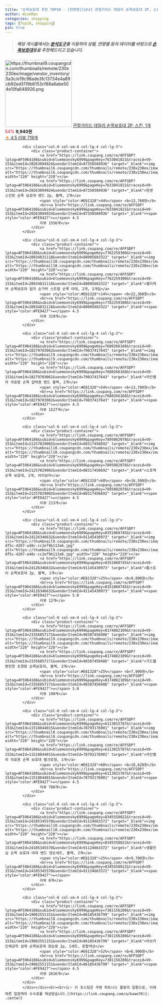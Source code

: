 ```yaml
---
title: "손목보호대 추천 TOP10 - [전연령][남녀] 관절가이드 데일리 손목보호대 2P, 스킨, 1개"
author: WiseMan
categories: shopping
tags: [Top10, shopping]
pin: true
---
```


> ##### 해당 게시물에서는 [**분석도구**](https://itemscout.io/)를 이용하여 **성별**, **연령별** 등의 데이터를 바탕으로 [**손목보호대**](https://link.coupang.com/a/baae76)들을 추천해드리고 있습니다.
<div class="container"><div class="row">
            <div class="col-6 col-sm-4 col-lg-4 col-lg-3">
                <div class="product-container">
                    <a href="https://link.coupang.com/re/AFFSDP?lptag=AF5964186&subid=bluemoonsky6999&pageKey=8057387464&traceid=V0-153&itemId=22619958512&vendorItemId=89692370651" target="_blank"><img src="https://thumbnail9.coupangcdn.com/thumbnails/remote/230x230ex/image/vendor_inventory/5a3c/e19c96ade3fc13734e4a89cb92ed3119b6153cf88a6abe504e10fa648926.png" alt="https://thumbnail9.coupangcdn.com/thumbnails/remote/230x230ex/image/vendor_inventory/5a3c/e19c96ade3fc13734e4a89cb92ed3119b6153cf88a6abe504e10fa648926.png" width="220" height="220"></a>
                    <a href="https://link.coupang.com/re/AFFSDP?lptag=AF5964186&subid=bluemoonsky6999&pageKey=8057387464&traceid=V0-153&itemId=22619958512&vendorItemId=89692370651" target="_blank">관절가이드 데일리 손목보호대 2P, 스킨, 1개</a>
                    <span style="color:#E61328">54%</span> <b>9,940원</b>
                    <br><a href="https://link.coupang.com/re/AFFSDP?lptag=AF5964186&subid=bluemoonsky6999&pageKey=8057387464&traceid=V0-153&itemId=22619958512&vendorItemId=89692370651" target="_blank"><span style="color:#FE9427">★</span> 4.5
                    리뷰 719개</a>
                </div>
            </div>
            
            <div class="col-6 col-sm-4 col-lg-4 col-lg-3">
                <div class="product-container">
                    <a href="https://link.coupang.com/re/AFFSDP?lptag=AF5964186&subid=bluemoonsky6999&pageKey=7633041821&traceid=V0-153&itemId=20263094924&vendorItemId=87350504936" target="_blank"><img src="https://thumbnail6.coupangcdn.com/thumbnails/remote/230x230ex/image/0820_amir_esrgan_inf80k_batch_0_max3k/6c4e/9a01e4ec420668ff5619bc49ca3f90520b566200c1ffcbf9162261e2932e.png" alt="https://thumbnail6.coupangcdn.com/thumbnails/remote/230x230ex/image/0820_amir_esrgan_inf80k_batch_0_max3k/6c4e/9a01e4ec420668ff5619bc49ca3f90520b566200c1ffcbf9162261e2932e.png" width="220" height="220"></a>
                    <a href="https://link.coupang.com/re/AFFSDP?lptag=AF5964186&subid=bluemoonsky6999&pageKey=7633041821&traceid=V0-153&itemId=20263094924&vendorItemId=87350504936" target="_blank">한센 스킨핏 손목 보호대 밴드 2p, 블랙, 2개</a>
                    <span style="color:#E61328">44%</span> <b>13,760원</b>
                    <br><a href="https://link.coupang.com/re/AFFSDP?lptag=AF5964186&subid=bluemoonsky6999&pageKey=7633041821&traceid=V0-153&itemId=20263094924&vendorItemId=87350504936" target="_blank"><span style="color:#FE9427">★</span> 4.5
                    리뷰 1556개</a>
                </div>
            </div>
            
            <div class="col-6 col-sm-4 col-lg-4 col-lg-3">
                <div class="product-container">
                    <a href="https://link.coupang.com/re/AFFSDP?lptag=AF5964186&subid=bluemoonsky6999&pageKey=7762259300&traceid=V0-153&itemId=20934831118&vendorItemId=88005683322" target="_blank"><img src="https://thumbnail10.coupangcdn.com/thumbnails/remote/230x230ex/image/vendor_inventory/2e15/c16503c6ee7e8c7b6c0e4445a475ade3c6ffb24529534d39a61ee4fb15f7.jpg" alt="https://thumbnail10.coupangcdn.com/thumbnails/remote/230x230ex/image/vendor_inventory/2e15/c16503c6ee7e8c7b6c0e4445a475ade3c6ffb24529534d39a61ee4fb15f7.jpg" width="220" height="220"></a>
                    <a href="https://link.coupang.com/re/AFFSDP?lptag=AF5964186&subid=bluemoonsky6999&pageKey=7762259300&traceid=V0-153&itemId=20934831118&vendorItemId=88005683322" target="_blank">헬리케어 손목보호대 엄지 손가락 스트랩 손목 아대, 2개, 1개입</a>
                    <span style="color:#E61328">14%</span> <b>22,360원</b>
                    <br><a href="https://link.coupang.com/re/AFFSDP?lptag=AF5964186&subid=bluemoonsky6999&pageKey=7762259300&traceid=V0-153&itemId=20934831118&vendorItemId=88005683322" target="_blank"><span style="color:#FE9427">★</span> 4.5
                    리뷰 319개</a>
                </div>
            </div>
            
            <div class="col-6 col-sm-4 col-lg-4 col-lg-3">
                <div class="product-container">
                    <a href="https://link.coupang.com/re/AFFSDP?lptag=AF5964186&subid=bluemoonsky6999&pageKey=7680266168&traceid=V0-153&itemId=18279703062&vendorItemId=79037417643" target="_blank"><img src="https://thumbnail9.coupangcdn.com/thumbnails/remote/230x230ex/image/0820_amir_esrgan_inf80k_batch_0_max3k/5b95/4293b571eec61c39174a40dddb6fcb830ca60cfcab94480d0d95979c0fd7.jpg" alt="https://thumbnail9.coupangcdn.com/thumbnails/remote/230x230ex/image/0820_amir_esrgan_inf80k_batch_0_max3k/5b95/4293b571eec61c39174a40dddb6fcb830ca60cfcab94480d0d95979c0fd7.jpg" width="220" height="220"></a>
                    <a href="https://link.coupang.com/re/AFFSDP?lptag=AF5964186&subid=bluemoonsky6999&pageKey=7680266168&traceid=V0-153&itemId=18279703062&vendorItemId=79037417643" target="_blank">라인벨라 의료용 손목 압박용 밴드 블랙, 2개</a>
                    <span style="color:#E61328">54%</span> <b>13,700원</b>
                    <br><a href="https://link.coupang.com/re/AFFSDP?lptag=AF5964186&subid=bluemoonsky6999&pageKey=7680266168&traceid=V0-153&itemId=18279703062&vendorItemId=79037417643" target="_blank"><span style="color:#FE9427">★</span> 4.5
                    리뷰 1527개</a>
                </div>
            </div>
            
            <div class="col-6 col-sm-4 col-lg-4 col-lg-3">
                <div class="product-container">
                    <a href="https://link.coupang.com/re/AFFSDP?lptag=AF5964186&subid=bluemoonsky6999&pageKey=7895082078&traceid=V0-153&itemId=21257029002&vendorItemId=88317456692" target="_blank"><img src="https://thumbnail10.coupangcdn.com/thumbnails/remote/230x230ex/image/vendor_inventory/8749/4e71c5fec4a261372d6bc8338963583041aba92428319a552ed3a8478b48.jpg" alt="https://thumbnail10.coupangcdn.com/thumbnails/remote/230x230ex/image/vendor_inventory/8749/4e71c5fec4a261372d6bc8338963583041aba92428319a552ed3a8478b48.jpg" width="220" height="220"></a>
                    <a href="https://link.coupang.com/re/AFFSDP?lptag=AF5964186&subid=bluemoonsky6999&pageKey=7895082078&traceid=V0-153&itemId=21257029002&vendorItemId=88317456692" target="_blank">스포백 손목 보호대, 2개, 아이보리</a>
                    <span style="color:#E61328">60%</span> <b>16,500원</b>
                    <br><a href="https://link.coupang.com/re/AFFSDP?lptag=AF5964186&subid=bluemoonsky6999&pageKey=7895082078&traceid=V0-153&itemId=21257029002&vendorItemId=88317456692" target="_blank"><span style="color:#FE9427">★</span> 4.5
                    리뷰 213개</a>
                </div>
            </div>
            
            <div class="col-6 col-sm-4 col-lg-4 col-lg-3">
                <div class="product-container">
                    <a href="https://link.coupang.com/re/AFFSDP?lptag=AF5964186&subid=bluemoonsky6999&pageKey=8351060745&traceid=V0-153&itemId=24126346632&vendorItemId=91145430973" target="_blank"><img src="https://thumbnail9.coupangcdn.com/thumbnails/remote/230x230ex/image/retail/images/2024/09/20/13/0/bfaea49d-df5c-4207-a40c-cc2ef9b113a6.jpg" alt="https://thumbnail9.coupangcdn.com/thumbnails/remote/230x230ex/image/retail/images/2024/09/20/13/0/bfaea49d-df5c-4207-a40c-cc2ef9b113a6.jpg" width="220" height="220"></a>
                    <a href="https://link.coupang.com/re/AFFSDP?lptag=AF5964186&subid=bluemoonsky6999&pageKey=8351060745&traceid=V0-153&itemId=24126346632&vendorItemId=91145430973" target="_blank">톨스토이 손목보호대 2p, 블랙, 1개</a>
                    <span style="color:#E61328">25%</span> <b>9,800원</b>
                    <br><a href="https://link.coupang.com/re/AFFSDP?lptag=AF5964186&subid=bluemoonsky6999&pageKey=8351060745&traceid=V0-153&itemId=24126346632&vendorItemId=91145430973" target="_blank"><span style="color:#FE9427">★</span> 5.0
                    리뷰 12개</a>
                </div>
            </div>
            
            <div class="col-6 col-sm-4 col-lg-4 col-lg-3">
                <div class="product-container">
                    <a href="https://link.coupang.com/re/AFFSDP?lptag=AF5964186&subid=bluemoonsky6999&pageKey=8174082109&traceid=V0-153&itemId=23356857171&vendorItemId=90387450486" target="_blank"><img src="https://thumbnail9.coupangcdn.com/thumbnails/remote/230x230ex/image/0820_amir_esrgan_inf80k_batch_2_max3k/54c0/210d02bdc386eede7ee45a1d4fb633e2a7f918cb41dec0415c1a27e22fc2.jpg" alt="https://thumbnail9.coupangcdn.com/thumbnails/remote/230x230ex/image/0820_amir_esrgan_inf80k_batch_2_max3k/54c0/210d02bdc386eede7ee45a1d4fb633e2a7f918cb41dec0415c1a27e22fc2.jpg" width="220" height="220"></a>
                    <a href="https://link.coupang.com/re/AFFSDP?lptag=AF5964186&subid=bluemoonsky6999&pageKey=8174082109&traceid=V0-153&itemId=23356857171&vendorItemId=90387450486" target="_blank">가드웰 편안한 초경량 손목보호대, 블랙, 2개</a>
                    <span style="color:#E61328">25%</span> <b>7,900원</b>
                    <br><a href="https://link.coupang.com/re/AFFSDP?lptag=AF5964186&subid=bluemoonsky6999&pageKey=8174082109&traceid=V0-153&itemId=23356857171&vendorItemId=90387450486" target="_blank"><span style="color:#FE9427">★</span> 5.0
                    리뷰 190개</a>
                </div>
            </div>
            
            <div class="col-6 col-sm-4 col-lg-4 col-lg-3">
                <div class="product-container">
                    <a href="https://link.coupang.com/re/AFFSDP?lptag=AF5964186&subid=bluemoonsky6999&pageKey=6113015787&traceid=V0-153&itemId=11518044015&vendorItemId=78793176901" target="_blank"><img src="https://thumbnail8.coupangcdn.com/thumbnails/remote/230x230ex/image/vendor_inventory/665f/3172e68303d199b55d1d6f79eb7c226bf426ec3b760935c28fe40aa7314b.jpg" alt="https://thumbnail8.coupangcdn.com/thumbnails/remote/230x230ex/image/vendor_inventory/665f/3172e68303d199b55d1d6f79eb7c226bf426ec3b760935c28fe40aa7314b.jpg" width="220" height="220"></a>
                    <a href="https://link.coupang.com/re/AFFSDP?lptag=AF5964186&subid=bluemoonsky6999&pageKey=6113015787&traceid=V0-153&itemId=11518044015&vendorItemId=78793176901" target="_blank">라인벨라 의료용 손목 보호대 벨크로형, 1개</a>
                    <span style="color:#E61328">60%</span> <b>18,620원</b>
                    <br><a href="https://link.coupang.com/re/AFFSDP?lptag=AF5964186&subid=bluemoonsky6999&pageKey=6113015787&traceid=V0-153&itemId=11518044015&vendorItemId=78793176901" target="_blank"><span style="color:#FE9427">★</span> 4.5
                    리뷰 786개</a>
                </div>
            </div>
            
            <div class="col-6 col-sm-4 col-lg-4 col-lg-3">
                <div class="product-container">
                    <a href="https://link.coupang.com/re/AFFSDP?lptag=AF5964186&subid=bluemoonsky6999&pageKey=8345558022&traceid=V0-153&itemId=24105345570&vendorItemId=91124663372" target="_blank"><img src="https://thumbnail10.coupangcdn.com/thumbnails/remote/230x230ex/image/vendor_inventory/8424/9146c6c20a351a1628481813cec2796934a9a0678cd91ef9a2aa640c8f1a.jpg" alt="https://thumbnail10.coupangcdn.com/thumbnails/remote/230x230ex/image/vendor_inventory/8424/9146c6c20a351a1628481813cec2796934a9a0678cd91ef9a2aa640c8f1a.jpg" width="220" height="220"></a>
                    <a href="https://link.coupang.com/re/AFFSDP?lptag=AF5964186&subid=bluemoonsky6999&pageKey=8345558022&traceid=V0-153&itemId=24105345570&vendorItemId=91124663372" target="_blank">생활진심 손목 보호대 아대 밴드 양손세트, 블랙, 2개</a>
                    <span style="color:#E61328">25%</span> <b>9,700원</b>
                    <br><a href="https://link.coupang.com/re/AFFSDP?lptag=AF5964186&subid=bluemoonsky6999&pageKey=8345558022&traceid=V0-153&itemId=24105345570&vendorItemId=91124663372" target="_blank"><span style="color:#FE9427">★</span> 
                    리뷰 0개</a>
                </div>
            </div>
            
            <div class="col-6 col-sm-4 col-lg-4 col-lg-3">
                <div class="product-container">
                    <a href="https://link.coupang.com/re/AFFSDP?lptag=AF5964186&subid=bluemoonsky6999&pageKey=7381156280&traceid=V0-153&itemId=19062551151&vendorItemId=86185436799" target="_blank"><img src="https://thumbnail8.coupangcdn.com/thumbnails/remote/230x230ex/image/rs_quotation_api/rl54lfkk/25923576a1db46fc90872f9cca7fdd26.jpg" alt="https://thumbnail8.coupangcdn.com/thumbnails/remote/230x230ex/image/rs_quotation_api/rl54lfkk/25923576a1db46fc90872f9cca7fdd26.jpg" width="220" height="220"></a>
                    <a href="https://link.coupang.com/re/AFFSDP?lptag=AF5964186&subid=bluemoonsky6999&pageKey=7381156280&traceid=V0-153&itemId=19062551151&vendorItemId=86185436799" target="_blank">아브카 인체공학 설계 손목보호대 양손용 2p, 1세트, 혼합색상</a>
                    <span style="color:#E61328">52%</span> <b>6,900원</b>
                    <br><a href="https://link.coupang.com/re/AFFSDP?lptag=AF5964186&subid=bluemoonsky6999&pageKey=7381156280&traceid=V0-153&itemId=19062551151&vendorItemId=86185436799" target="_blank"><span style="color:#FE9427">★</span> 4.5
                    리뷰 2616개</a>
                </div>
            </div>
            </div></div><br><br>[👉 이 포스팅은 쿠팡 파트너스 활동의 일환으로, 이에 따른 일정액의 수수료를 제공받습니다.](https://link.coupang.com/a/baae76){: .center}